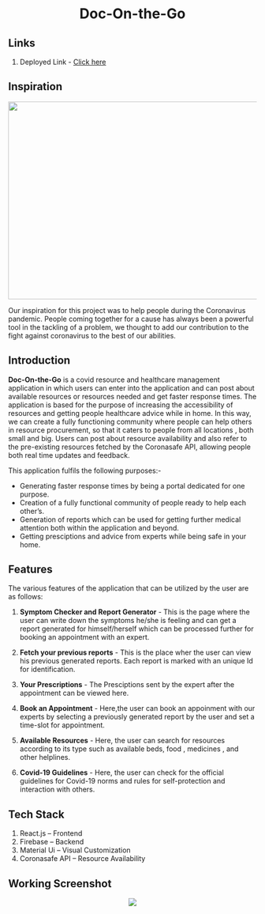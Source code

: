 <h1 align='center'>Doc-On-the-Go</h1>

## Links

1. Deployed Link - [Click here](https://unite-d0291.web.app/) 

## Inspiration
<p align='center'><img src = "https://github.com/pranjals149/Doc-On-the-GO/blob/master/public/Snips/Inspiration.jpeg" width = "600" height = "400"/></p>
Our inspiration for this project was to help people during the Coronavirus pandemic. People coming together for a cause has always been a powerful tool in the tackling of a problem, we thought to add our contribution to the fight against coronavirus to the best of our abilities.


## Introduction
**Doc-On-the-Go** is a covid resource and healthcare management application in which users can enter into the application and can post about available resources or resources needed and get faster response times. The application is based for the purpose of increasing the accessibility of resources and getting people healthcare advice while in home. In this way, we can create a fully functioning community where people can help others in resource procurement, so that it caters to people from all locations , both small and big. Users can post about resource availability and also refer to the pre-existing resources fetched by the Coronasafe API, allowing people both real time updates and feedback.

This application fulfils the following purposes:-

- Generating faster response times by being a portal dedicated for one purpose.
- Creation of a fully functional community of people ready to help each other’s.
- Generation of reports which can be used for getting further medical attention both within the application and beyond.
- Getting presciptions and advice from experts while being safe in your home.

## Features
The various features of the application that can be utilized by the user are as follows:

1. **Symptom Checker and Report Generator** - This is the page where the user can write down the symptoms he/she is feeling and can get a report generated for         himself/herself which can be processed further for booking an appointment with an expert.

2. **Fetch your previous reports** - This is the place wher the user can view his previous generated reports. Each report is marked with an unique Id for identification.

3. **Your Prescriptions** - The Presciptions sent by the expert after the appointment can be viewed here.

4. **Book an Appointment** - Here,the user can book an appoinment with our experts by selecting a previously generated report by the user and set a time-slot for appointment.

5. **Available Resources** - Here, the user can search for resources according to its type such as available beds, food , medicines , and other helplines.

6. **Covid-19 Guidelines** - Here, the user can check for the official guidelines for Covid-19 norms and rules for self-protection and interaction with others.

## Tech Stack
1. React.js – Frontend
2. Firebase – Backend
3. Material Ui – Visual Customization
4. Coronasafe API – Resource Availability
 
## Working Screenshot
<p align='center'><img src = "DocOnTheGo.gif" /></p>


